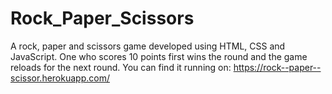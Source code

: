 # Rock_Paper_Scissors
A rock, paper and scissors game developed using HTML, CSS and JavaScript.
One who scores 10 points first wins the round and the game reloads for the next round.
You can find it running on: https://rock--paper--scissor.herokuapp.com/
